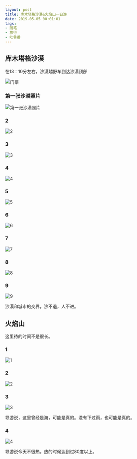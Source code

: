 ```yaml
---
layout: post
title: 库木塔格沙漠&火焰山一日游
date: 2019-05-05 00:01:01
tags:
- 随笔
- 旅行
- 吐鲁番
---
```


## 库木塔格沙漠

在13：10分左右，沙漠越野车到达沙漠顶部

![门票](https://snoopy-blog.oss-cn-shanghai.aliyuncs.com/assets/IMG_1412.JPG)

### 第一张沙漠照片

![第一张沙漠照片](https://snoopy-blog.oss-cn-shanghai.aliyuncs.com/assets/IMG_1431.JPG)

### 2

![2](https://snoopy-blog.oss-cn-shanghai.aliyuncs.com/assets/IMG_1434.JPG)

### 3

![3](https://snoopy-blog.oss-cn-shanghai.aliyuncs.com/assets/IMG_1436.JPG)

### 4

![4](https://snoopy-blog.oss-cn-shanghai.aliyuncs.com/assets/IMG_1439.JPG)

### 5

![5](https://snoopy-blog.oss-cn-shanghai.aliyuncs.com/assets/IMG_1441.JPG)

### 6

![6](https://snoopy-blog.oss-cn-shanghai.aliyuncs.com/assets/IMG_1446.JPG)

### 7
 
![7](https://snoopy-blog.oss-cn-shanghai.aliyuncs.com/assets/IMG_1451.JPG)

### 8
 
![8](https://snoopy-blog.oss-cn-shanghai.aliyuncs.com/assets/IMG_1462.JPG)

### 9

![9](https://snoopy-blog.oss-cn-shanghai.aliyuncs.com/assets/IMG_1464.JPG)

沙漠和城市的交界，沙不退，人不进。

## 火焰山

这里待的时间不是很长。

### 1

![1](https://snoopy-blog.oss-cn-shanghai.aliyuncs.com/assets/IMG_1479.JPG)

### 2

![2](https://snoopy-blog.oss-cn-shanghai.aliyuncs.com/assets/IMG_1480.JPG)

### 3

![3](https://snoopy-blog.oss-cn-shanghai.aliyuncs.com/assets/IMG_1482.JPG)

导游说，这里曾经是海，可能是真的。没有下过雨，也可能是真的。

### 4

![4](https://snoopy-blog.oss-cn-shanghai.aliyuncs.com/assets/IMG_1466.JPG)

导游说今天不很热，热的时候达到过80度以上。